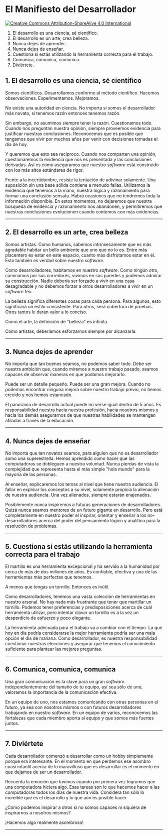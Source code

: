 # El Manifiesto del Desarrollador

[![Creative Commons Attribution-ShareAlive 4.0 International][license_img]][license_url]

 1. El desarrollo es una ciencia, sé científico.
 2. El desarrollo es un arte, crea belleza.
 3. Nunca dejes de aprender.
 4. Nunca dejes de enseñar.
 5. Cuestiona si estás utilizando la herramienta correcta para el trabajo.
 6. Comunica, comunica, comunica.
 7. Diviértete.

## 1. El desarrollo es una ciencia, sé científico

Somos científicos. Desarrollamos conforme al método científico. Hacemos
observaciones. Experimentamos. Mejoramos.

No existe una autoridad en ciencia. No importa si somos el desarrollador
más novato, si tenemos razón entonces tenemos razón.

Sin embargo, no asumimos siempre tener la razón. Cuestionamos todo.
Cuando nos preguntan nuestra opinión, siempre proveemos evidencia para
justificar nuestras conclusiones. Reconocemos que es posible que tengamos
que vivir por muchos años por venir con decisiones tomadas el día de hoy.

Y queremos que esto sea recíproco. Cuando nos comparten una opinión,
cuestionaremos la evidencia que nos es presentada y las conclusiones
derivadas. Así es como aseguramos que nuestro _software_ está construido
con los más altos estándares de rigor.

Frente a la incertidumbre, resiste la tentación de adivinar solamente.
Una suposición sin una base sólida contiene a menudo fallas. Utilizamos
la evidencia que tenemos a la mano, nuestra lógica y razonamiento para
formar una conclusión sensata. Habrá ocasiones que no tendremos toda la
información disponible. En estos momentos, no dejaremos que nuestra
búsqueda de evidencia y razonamiento nos abandonen, y permitiremos
que nuestras conclusiones evolucionen cuando contemos con más evidencias.

---

## 2. El desarrollo es un arte, crea belleza

Somos artistas. Como humanos, sabemos intrínsecamente que es más agradable
habitar un bello ambiente que uno que no lo es. Entre más placentero es estar
en este espacio, cuanto más disfrutamos estar en él. Esto también es verdad
sobre nuestro _software_.

Como desarrolladores, habitamos en nuestro _software_. Como ningún otro,
caminamos por sus corredores, vivimos en sus paredes y podemos admirar su
construcción. Nadie debería ser forzado a vivir en una casa desagradable
y no debemos forzar a otros desarrolladores a vivir en un _software_ feo.

La belleza significa diferentes cosas para cada persona. Para algunos, esto
significará un estilo consistente. Para otros, será cobertura de pruebas.
Otros tantos le darán valor a lo conciso.

Como el arte, la definición de "belleza" es infinita.

Como artistas, deberíamos esforzarnos siempre por alcanzarla.

---

## 3. Nunca dejes de aprender

No importa que tan buenos seamos, no podemos saber todo. Debe ser nuestra
ambición que, cuando miremos a nuestro trabajo pasado, seamos capaces de
observar maneras en que podamos mejorarlo.

Puede ser un detalle pequeño. Puede ser una gran mejora. Cuando no podemos
encontrar ninguna mejora sobre nuestro trabajo previo, no hemos crecido y
nos hemos estancado.

El panorama de desarrollo actual puede no verse igual dentro de 5 años. Es
responsabilidad nuestra hacia nuestra profesión, hacia nosotros mismos y
hacia los demás asegurarnos de que nuestras habilidades se mantengan
afiladas a través de la educación.

---

## 4. Nunca dejes de enseñar

No importa que tan novatos seamos, para alguien que no es desarrollador
somo una superestrella. Hemos aprendido como hacer que las computadoras
se dobleguen a nuestra voluntad. Nunca pierdas de vista la complejidad
que representa hasta el más simple "hola mundo" para la mayoría de las
personas.

Al enseñar, explicaremos los temas al nivel que tiene nuestra audiencia.
El fallar en explicar los conceptos a su nivel, solamente propicia la
alienación de nuestra audiencia. Una vez alienados, siempre estarán
enajenados.

Posiblemente nunca inspiremos a futuras generaciones de desarrolladores.
Quizá nunca seamos mentores de un futuro gigante en desarrollo. Pero está
completamente en nuestro poder el inspirar, orientar y enseñar a los
no-desarrolladores acerca del poder del pensamiento lógico y analítico para
la resolución de problemas.

---

## 5. Cuestiona si estás utilizando la herramienta correcta para el trabajo

El martillo es una herramienta excepcional y ha servido a la humanidad
por cerca de más de dos millones de años. Es confiable, efectiva y una
de las herramientas más perfectas que tenemos.

A menos que tengas un tornillo. Entonces es inútil.

Como desarrolladores, tenemos una vasta colección de herramientas en
nuestro arsenal. No hay nada más frustrante que tener que martillar un
tornillo. Podemos tener preferencias y predisposiciones acerca de cuál
herramienta utilizar, pero intentar clavar un tornillo es a la vez un
desperdicio de esfuerzo y poco elegante.

La herramienta adecuada para el trabajo va a cambiar con el tiempo. La que
hoy en día podría considerarse la mejor herramienta podría ser una mala
opción el día de mañana. Como desarrollador, es nuestra responsabilidad
cuestionar nuestras elecciones y asegurar que tenemos el conocimiento
suficiente para plantear las mejores preguntas.

---

## 6. Comunica, comunica, comunica

Una gran comunicación es la clave para un gran _software_. Independientemente
del tamaño de tu equipo, así sea sólo de uno, valoramos la importancia de la
comunicación efectiva.

En un equipo de uno, nos estamos comunicando con otras personas en el futuro,
ya sea con nosotros mismos o con futuros desarrolladores trabajando en
nuestro _software_. En un equipo de varios, reconocemos las fortalezas que
cada miembro aporta al equipo y que somos más fuertes juntos.

---

## 7. Diviértete

Cada desarrollador comenzó a desarrollar como un hobby simplemente porque
era interesante. En el momento en que perdemos ese asombro cuasi infantil
acerca de lo maravilloso que es desarrollar es el momento en que dejamos de
ser un desarrollador.

Recuerda la emoción que tuvimos cuando por primera vez logramos que una
computadora hiciera algo. Esas tareas son lo que hacemos hacer a las
computadoras todos los días de nuestra vida. Considera tan sólo lo
increíble que es el desarrollo y lo que aún es posible hacer.

¿Cómo podemos inspirar a otros si no somos capaces ni siquiera de inspirarnos
a nosotros mismos?

¡Hacemos algo realmente asombroso!

---

[license_img]: https://licensebuttons.net/l/by-sa/4.0/88x31.png

[license_url]: https://creativecommons.org/licenses/by-sa/4.0
